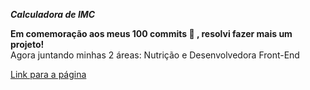 <b>*Calculadora de IMC*</b>

<b>Em comemoração aos meus 100 commits :rocket: , resolvi fazer mais um projeto!</b>
</br>
Agora juntando minhas 2 áreas: Nutrição e Desenvolvedora Front-End

<a href="https://lilian-rangel.github.io/calculadora-imc/">Link para a página</a>
